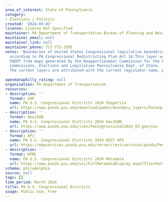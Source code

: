 ```yaml
---
area_of_interest: State of Pennsylvania
category:
- Elections / Politics
created: '2024-03-01'
license: License Not Specified
maintainer: PA Department of Transportation Bureau of Planning and Research
maintainer_email: null
maintainer_link: null
maintainer_phone: 717-772-3305
notes: 'Boundaries of United States Congressional legislative boundaries for Pennsylvania,
  according to PA Congressional Redistricting Plan Act 34.This layer was digitized by
  PADOT from maps generated by the Reapportionment Commission for the Bureau of
  Commissions, Elections and Legislation Pennsylvania Dept. of State.
  The current layers are attributed with the current legislator name, party affiliation and home county.'
  
opendataphilly_rating: null
organization: PA Department of Transportation
resources:
- description: ''
  format: SHP
  name: PA U.S. Congressional Districts 2024 Shapefile
  url: https://www.pasda.psu.edu/download/padot/boundary_layers/PaCongressional2024_03.zip
- description: ''
  format: GeoJSON
  name: PA U.S. Congressional Districts 2024 GeoJSON
  url: https://www.pasda.psu.edu/json/PaCongressional2024_03.geojson
- description: ''
  format: API
  name: PA U.S. Congressional Districts 2024 REST API
  url: https://mapservices.pasda.psu.edu/server/rest/services/pasda/PennDOT/MapServer
- description: ''
  format: HTML
  name: PA U.S. Congressional Districts 2024 Metadata
  url: https://www.pasda.psu.edu/uci/FullMetadataDisplay.aspx?file=PaCongressional2024_03.xml
schema: philadelphia
source: null
tags: []
time_period: March 2024
title: PA U.S. Congressional Districts
usage: Public Use; Free
---
```

